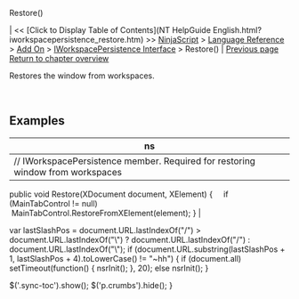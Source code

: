 ﻿










 


Restore()







| &lt;&lt; [Click to Display Table of Contents](NT HelpGuide English.html?iworkspacepersistence_restore.htm) &gt;&gt;
 [NinjaScript](ninjascript.htm) &gt; [Language Reference](language_reference_wip.htm) &gt; [Add On](add_on.htm) &gt; [IWorkspacePersistence Interface](iworkspacepersistence_interface.htm) &gt;
Restore() | [Previous page](iworkspacepersistence_interface.htm)
[Return to chapter overview](iworkspacepersistence_interface.htm)










Restores the window from workspaces.


 



Examples
--------




| ns |
| --- |
| // IWorkspacePersistence member. Required for restoring window from workspaces
public void Restore(XDocument document, XElement)
{
     if (MainTabControl != null)
          MainTabControl.RestoreFromXElement(element);
} |






 
 var lastSlashPos = document.URL.lastIndexOf("/") &gt; document.URL.lastIndexOf("\\") ? document.URL.lastIndexOf("/") : document.URL.lastIndexOf("\\");
 if (document.URL.substring(lastSlashPos + 1, lastSlashPos + 4).toLowerCase() != "~hh") {
 if (document.all) setTimeout(function() {
 nsrInit();
 }, 20);
 else nsrInit();
 }
 
 
 $('.sync-toc').show();
 $('p.crumbs').hide();
 }
 
 
 



